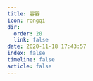 ```yaml
---
title: 容器
icon: rongqi
dir:
  order: 20
  link: false
date: 2020-11-18 17:43:57
index: false
timeline: false
article: false
---
```


